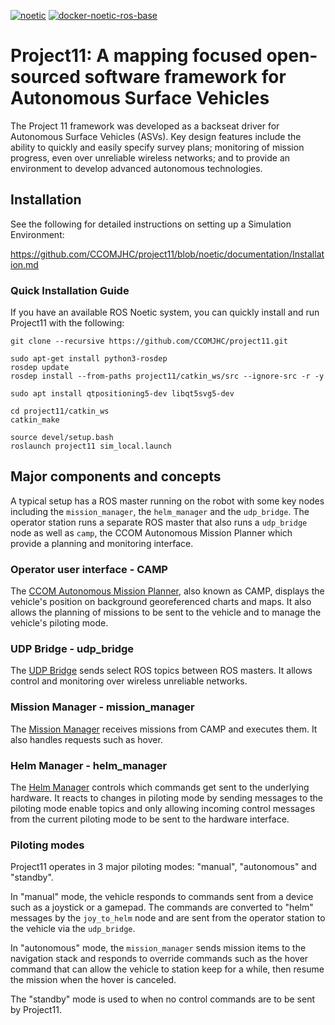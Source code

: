 [![noetic](https://github.com/CCOMJHC/project11/actions/workflows/ros.yml/badge.svg)](https://github.com/CCOMJHC/project11/actions/workflows/ros.yml)
[![docker-noetic-ros-base](https://github.com/CCOMJHC/project11/actions/workflows/ros-base-docker.yml/badge.svg)](https://github.com/CCOMJHC/project11/actions/workflows/ros-base-docker.yml)

# Project11: A mapping focused open-sourced software framework for Autonomous Surface Vehicles

The Project 11 framework was developed as a backseat driver for Autonomous Surface Vehicles
(ASVs). Key design features include the ability to quickly and easily specify survey plans; monitoring of mission progress, even
over unreliable wireless networks; and to provide an environment to develop advanced autonomous technologies.

## Installation

See the following for detailed instructions on setting up a Simulation Environment:

https://github.com/CCOMJHC/project11/blob/noetic/documentation/Installation.md

### Quick Installation Guide

If you have an available ROS Noetic system, you can quickly install and run Project11 with the following:

    git clone --recursive https://github.com/CCOMJHC/project11.git

    sudo apt-get install python3-rosdep
    rosdep update
    rosdep install --from-paths project11/catkin_ws/src --ignore-src -r -y

    sudo apt install qtpositioning5-dev libqt5svg5-dev

    cd project11/catkin_ws
    catkin_make
    
    source devel/setup.bash
    roslaunch project11 sim_local.launch
    
## Major components and concepts

A typical setup has a ROS master running on the robot with some key nodes including the `mission_manager`, the `helm_manager` and the `udp_bridge`. The operator station runs a separate ROS master that also runs a `udp_bridge` node as well as `camp`, the CCOM Autonomous Mission Planner which provide a planning and monitoring interface.

### Operator user interface - CAMP

The [CCOM Autonomous Mission Planner](https://github.com/CCOMJHC/CCOMAutonomousMissionPlanner), also known as CAMP, displays the vehicle's position on background georeferenced charts and maps. It also allows the planning of missions to be sent to the vehicle and to manage the vehicle's piloting mode.

### UDP Bridge - udp_bridge

The [UDP Bridge](https://github.com/CCOMJHC/udp_bridge) sends select ROS topics between ROS masters. It allows control and monitoring over wireless unreliable networks.

### Mission Manager - mission_manager

The [Mission Manager](https://github.com/CCOMJHC/mission_manager) receives missions from CAMP and executes them. It also handles requests such as hover.

### Helm Manager - helm_manager

The [Helm Manager](https://github.com/CCOMJHC/helm_manager) controls which commands get sent to the underlying hardware. It reacts to changes in piloting mode by sending messages to the piloting mode enable topics and only allowing incoming control messages from the current piloting mode to be sent to the hardware interface.

### Piloting modes

Project11 operates in 3 major piloting modes: "manual", "autonomous" and "standby". 

In "manual" mode, the vehicle responds to commands sent from a device such as a joystick or a gamepad. The commands are converted to "helm" messages by the `joy_to_helm` node and are sent from the operator station to the vehicle via the `udp_bridge`.

In "autonomous" mode, the `mission_manager` sends mission items to the navigation stack and responds to override commands such as the hover command that can allow the vehicle to station keep for a while, then resume the mission when the hover is canceled.

The "standby" mode is used to when no control commands are to be sent by Project11.



